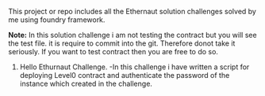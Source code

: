 This project or repo includes all the Ethernaut solution challenges solved by me using foundry framework.

**Note:** In this solution challenge i am not testing the contract but you will see the test file. it is require to commit into the git. Therefore donot take it seriously. If you want to test contract then you are free to do so.


1. Hello Ethurnaut Challenge.
-In this challenge i have written a script for deploying Level0 contract and authenticate the password of the instance which created in the challenge.